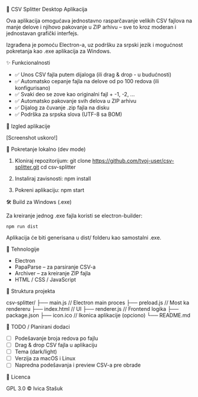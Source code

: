 📁 CSV Splitter Desktop Aplikacija

Ova aplikacija omogućava jednostavno rasparčavanje velikih CSV fajlova na manje delove i njihovo pakovanje u ZIP arhivu – sve to kroz moderan i jednostavan grafički interfejs.

Izgrađena je pomoću Electron-a, uz podršku za srpski jezik i mogućnost pokretanja kao .exe aplikacija za Windows.

✨ Funkcionalnosti

- ✅ Unos CSV fajla putem dijaloga (ili drag & drop - u budućnosti)
- ✅ Automatsko cepanje fajla na delove od po 100 redova (ili konfigurisano)
- ✅ Svaki deo se zove kao originalni fajl + -1, -2, ...
- ✅ Automatsko pakovanje svih delova u ZIP arhivu
- ✅ Dijalog za čuvanje .zip fajla na disku
- ✅ Podrška za srpska slova (UTF-8 sa BOM)

📸 Izgled aplikacije

[Screenshot uskoro!]

🚀 Pokretanje lokalno (dev mode)

1. Kloniraj repozitorijum:
   git clone https://github.com/tvoj-user/csv-splitter.git
   cd csv-splitter

2. Instaliraj zavisnosti:
   npm install

3. Pokreni aplikaciju:
   npm start

🛠️ Build za Windows (.exe)

Za kreiranje jednog .exe fajla koristi se electron-builder:

    npm run dist

Aplikacija će biti generisana u dist/ folderu kao samostalni .exe.

🧩 Tehnologije

- Electron
- PapaParse – za parsiranje CSV-a
- Archiver – za kreiranje ZIP fajla
- HTML / CSS / JavaScript

📁 Struktura projekta

csv-splitter/
├── main.js           // Electron main proces
├── preload.js        // Most ka rendereru
├── index.html        // UI
├── renderer.js       // Frontend logika
├── package.json
├── icon.ico          // Ikonica aplikacije (opciono)
└── README.md

📝 TODO / Planirani dodaci

- [ ] Podešavanje broja redova po fajlu
- [ ] Drag & drop CSV fajla u aplikaciju
- [ ] Tema (dark/light)
- [ ] Verzija za macOS i Linux
- [ ] Napredna podešavanja i preview CSV-a pre obrade

📄 Licenca

GPL 3.0 © Ivica Stašuk
